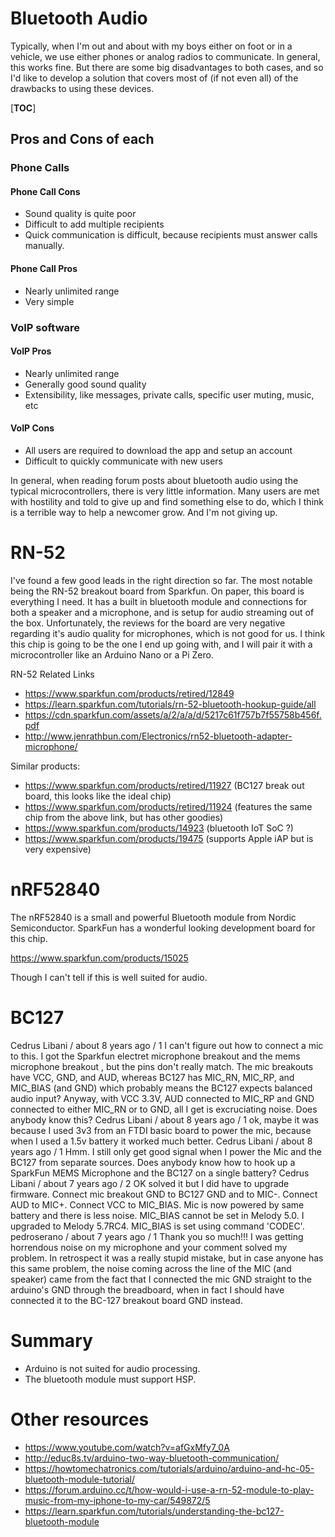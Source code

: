 # Bluetooth Audio

Typically, when I'm out and about with my boys either on foot or in a vehicle, we use either phones or analog radios to communicate. In general, this works fine. But there are some big disadvantages to both cases, and so I'd like to develop a solution that covers most of (if not even all) of the drawbacks to using these devices.

[__TOC__]

## Pros and Cons of each

### Phone Calls

#### Phone Call Cons
- Sound quality is quite poor
- Difficult to add multiple recipients
- Quick communication is difficult, because recipients must answer calls manually.

#### Phone Call Pros
- Nearly unlimited range
- Very simple

### VoIP software

#### VoIP Pros
- Nearly unlimited range
- Generally good sound quality
- Extensibility, like messages, private calls, specific user muting, music, etc

#### VoIP Cons
- All users are required to download the app and setup an account
- Difficult to quickly communicate with new users

In general, when reading forum posts about bluetooth audio using the typical microcontrollers, there is very little information. Many users are met with hostility and told to give up and find something else to do, which I think is a terrible way to help a newcomer grow. And I'm not giving up.

# RN-52

I've found a few good leads in the right direction so far. The most notable being the RN-52 breakout board from Sparkfun. On paper, this board is everything I need. It has a built in bluetooth module and connections for both a speaker and a microphone, and is setup for audio streaming out of the box. Unfortunately, the reviews for the board are very negative regarding it's audio quality for microphones, which is not good for us. I think this chip is going to be the one I end up going with, and I will pair it with a microcontroller like an Arduino Nano or a Pi Zero.

RN-52 Related Links
- https://www.sparkfun.com/products/retired/12849
- https://learn.sparkfun.com/tutorials/rn-52-bluetooth-hookup-guide/all
- https://cdn.sparkfun.com/assets/a/2/a/a/d/5217c61f757b7f55758b456f.pdf
- http://www.jenrathbun.com/Electronics/rn52-bluetooth-adapter-microphone/

Similar products:
- https://www.sparkfun.com/products/retired/11927 (BC127 break out board, this looks like the ideal chip)
- https://www.sparkfun.com/products/retired/11924 (features the same chip from the above link, but has other goodies)
- https://www.sparkfun.com/products/14923 (bluetooth IoT SoC ?)
- https://www.sparkfun.com/products/19475 (supports Apple iAP but is very expensive)

# nRF52840

The nRF52840 is a small and powerful Bluetooth module from Nordic Semiconductor. SparkFun has a wonderful looking development board for this chip.

https://www.sparkfun.com/products/15025

Though I can't tell if this is well suited for audio.

# BC127

Cedrus Libani / about 8 years ago /  1
I can't figure out how to connect a mic to this. I got the Sparkfun electret microphone breakout and the mems microphone breakout , but the pins don't really match. The mic breakouts have VCC, GND, and AUD, whereas BC127 has MIC_RN, MIC_RP, and MIC_BIAS (and GND) which probably means the BC127 expects balanced audio input? Anyway, with VCC 3.3V, AUD connected to MIC_RP and GND connected to either MIC_RN or to GND, all I get is excruciating noise. Does anybody know this?
Cedrus Libani / about 8 years ago /  1
ok, maybe it was because I used 3v3 from an FTDI basic board to power the mic, because when I used a 1.5v battery it worked much better.
Cedrus Libani / about 8 years ago /  1
Hmm. I still only get good signal when I power the Mic and the BC127 from separate sources. Does anybody know how to hook up a SparkFun MEMS Microphone and the BC127 on a single battery?
Cedrus Libani / about 7 years ago /  2
OK solved it but I did have to upgrade firmware. Connect mic breakout GND to BC127 GND and to MIC-. Connect AUD to MIC+. Connect VCC to MIC_BIAS. Mic is now powered by same battery and there is less noise. MIC_BIAS cannot be set in Melody 5.0. I upgraded to Melody 5.7RC4. MIC_BIAS is set using command 'CODEC'.
pedroserano / about 7 years ago /  1
Thank you so much!!! I was getting horrendous noise on my microphone and your comment solved my problem. In retrospect it was a really stupid mistake, but in case anyone has this same problem, the noise coming across the line of the MIC (and speaker) came from the fact that I connected the mic GND straight to the arduino's GND through the breadboard, when in fact I should have connected it to the BC-127 breakout board GND instead.

# Summary

- Arduino is not suited for audio processing.
- The bluetooth module must support HSP.

# Other resources
- https://www.youtube.com/watch?v=afGxMfy7_0A
- http://educ8s.tv/arduino-two-way-bluetooth-communication/
- https://howtomechatronics.com/tutorials/arduino/arduino-and-hc-05-bluetooth-module-tutorial/
- https://forum.arduino.cc/t/how-would-i-use-a-rn-52-module-to-play-music-from-my-iphone-to-my-car/549872/5
- https://learn.sparkfun.com/tutorials/understanding-the-bc127-bluetooth-module
